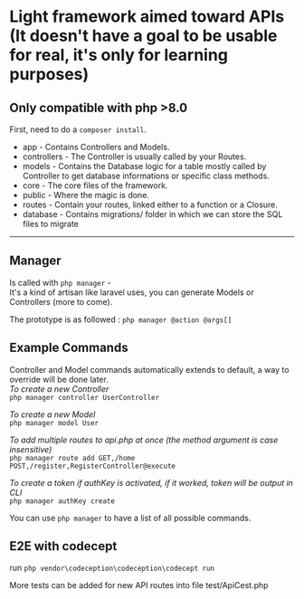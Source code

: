 # Light framework aimed toward APIs (It doesn't have a goal to be usable for real, it's only for learning purposes)
Only compatible with php >8.0
-
First, need to do a `composer install`.
- app - Contains Controllers and Models.
- controllers - The Controller is usually called by your Routes.
- models - Contains the Database logic for a table mostly called by Controller to get database informations or specific class methods.
- core - The core files of the framework.
- public - Where the magic is done.
- routes - Contain your routes, linked either to a function or a Closure.
- database - Contains migrations/ folder in which we can store the SQL files to migrate
------------
Manager
-
Is called with `php manager` -<br>
It's a kind of artisan like laravel uses, you can generate Models or Controllers (more to come).

The prototype is as followed :
`php manager @action @args[]`

Example Commands
-
Controller and Model commands automatically extends to default, a way to override will be done later.
<br>
*To create a new Controller*<br>
`php manager controller UserController`

*To create a new Model*<br>
`php manager model User`

*To add multiple routes to api.php at once (the method argument is case insensitive)*<br>
`php manager route add GET,/home POST,/register,RegisterController@execute`

*To create a token if authKey is activated, if it worked, token will be output in CLI*<br>
`php manager authKey create`

You can use `php manager` to have a list of all possible commands.

E2E with codecept
-
run `php vendor\codeception\codeception\codecept run`

More tests can be added for new API routes into file test/ApiCest.php
